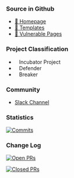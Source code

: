 ### Source in Github
* [🏡 Homepage](https://github.com/OWASP/www-project-asvs-security-evaluation-templates-with-nuclei)
* [📝 Templates](https://github.com/OWASP/www-project-asvs-security-evaluation-templates-with-nuclei/tree/main/templates)
* [🎯 Vulnerable Pages](https://github.com/Snbig/Vulnerable-Pages)
  
### Project Classification
* <i class="fas fa-egg" style="font-size: 1.2em; color:#2ADA08;"></i><span style="font-size:1.0em;padding-left:12px;">Incubator Project</span>
* <i class="fas fa-shield-alt" style="font-size: 1.2em; color:#233e81;"></i><span style="font-size:1.0em;padding-left:12px;">Defender</span>
* <i class="fas fa-user-secret" style="font-size: 1.2em; color:#233e81;"></i><span style="font-size:1.0em;padding-left:12px;">Breaker</span>

### Community
* [Slack Channel](https://owasp.slack.com/archives/C052939BZ43)

### Statistics
[![Commits](https://img.shields.io/github/commit-activity/m/OWASP/www-project-asvs-security-evaluation-templates-with-nuclei?style=flat&link=https%3A%2F%2Fgithub.com%2FOWASP%2Fwww-project-asvs-security-evaluation-templates-with-nuclei%2Fcommits%2Fmain%2F)](https://github.com/OWASP/www-project-asvs-security-evaluation-templates-with-nuclei/commits/main/)

### Change Log
[![Open PRs](https://img.shields.io/github/issues-pr/OWASP/www-project-asvs-security-evaluation-templates-with-nuclei?style=flat&link=https%3A%2F%2Fgithub.com%2FOWASP%2Fwww-project-asvs-security-evaluation-templates-with-nuclei%2Fpulls)](https://github.com/OWASP/www-project-asvs-security-evaluation-templates-with-nuclei/pulls)

[![Closed PRs](https://img.shields.io/github/issues-pr-closed/OWASP/www-project-asvs-security-evaluation-templates-with-nuclei?style=flat&link=https%3A%2F%2Fgithub.com%2FOWASP%2Fwww-project-asvs-security-evaluation-templates-with-nuclei%2Fpulls%3Fq%3Dis%253Apr%2Bis%253Aclosed)](https://github.com/OWASP/www-project-asvs-security-evaluation-templates-with-nuclei/pulls?q=is%3Apr+is%3Aclosed)

